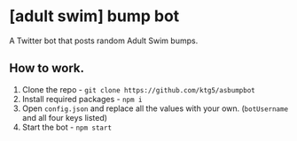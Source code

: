 # [adult swim] bump bot
A Twitter bot that posts random Adult Swim bumps.

## How to work.
1. Clone the repo - `git clone https://github.com/ktg5/asbumpbot`
2. Install required packages - `npm i`
3. Open `config.json` and replace all the values with your own. (`botUsername` and all four keys listed)
4. Start the bot - `npm start`
